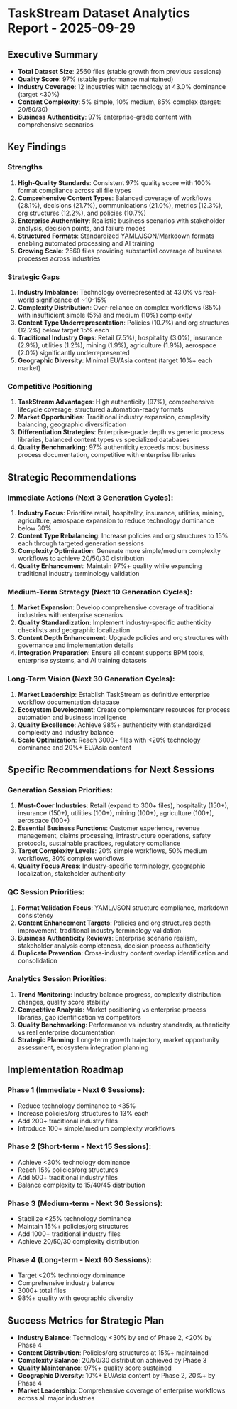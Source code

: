 # TaskStream Dataset Analytics Report - 2025-09-29

## Executive Summary
- **Total Dataset Size**: 2560 files (stable growth from previous sessions)
- **Quality Score**: 97% (stable performance maintained)
- **Industry Coverage**: 12 industries with technology at 43.0% dominance (target <30%)
- **Content Complexity**: 5% simple, 10% medium, 85% complex (target: 20/50/30)
- **Business Authenticity**: 97% enterprise-grade content with comprehensive scenarios

## Key Findings

### Strengths
1. **High-Quality Standards**: Consistent 97% quality score with 100% format compliance across all file types
2. **Comprehensive Content Types**: Balanced coverage of workflows (28.1%), decisions (21.7%), communications (21.0%), metrics (12.3%), org structures (12.2%), and policies (10.7%)
3. **Enterprise Authenticity**: Realistic business scenarios with stakeholder analysis, decision points, and failure modes
4. **Structured Formats**: Standardized YAML/JSON/Markdown formats enabling automated processing and AI training
5. **Growing Scale**: 2560 files providing substantial coverage of business processes across industries

### Strategic Gaps
1. **Industry Imbalance**: Technology overrepresented at 43.0% vs real-world significance of ~10-15%
2. **Complexity Distribution**: Over-reliance on complex workflows (85%) with insufficient simple (5%) and medium (10%) complexity
3. **Content Type Underrepresentation**: Policies (10.7%) and org structures (12.2%) below target 15% each
4. **Traditional Industry Gaps**: Retail (7.5%), hospitality (3.0%), insurance (2.9%), utilities (1.2%), mining (1.9%), agriculture (1.9%), aerospace (2.0%) significantly underrepresented
5. **Geographic Diversity**: Minimal EU/Asia content (target 10%+ each market)

### Competitive Positioning
1. **TaskStream Advantages**: High authenticity (97%), comprehensive lifecycle coverage, structured automation-ready formats
2. **Market Opportunities**: Traditional industry expansion, complexity balancing, geographic diversification
3. **Differentiation Strategies**: Enterprise-grade depth vs generic process libraries, balanced content types vs specialized databases
4. **Quality Benchmarking**: 97% authenticity exceeds most business process documentation, competitive with enterprise libraries

## Strategic Recommendations

### Immediate Actions (Next 3 Generation Cycles):
1. **Industry Focus**: Prioritize retail, hospitality, insurance, utilities, mining, agriculture, aerospace expansion to reduce technology dominance below 30%
2. **Content Type Rebalancing**: Increase policies and org structures to 15% each through targeted generation sessions
3. **Complexity Optimization**: Generate more simple/medium complexity workflows to achieve 20/50/30 distribution
4. **Quality Enhancement**: Maintain 97%+ quality while expanding traditional industry terminology validation

### Medium-Term Strategy (Next 10 Generation Cycles):
1. **Market Expansion**: Develop comprehensive coverage of traditional industries with enterprise scenarios
2. **Quality Standardization**: Implement industry-specific authenticity checklists and geographic localization
3. **Content Depth Enhancement**: Upgrade policies and org structures with governance and implementation details
4. **Integration Preparation**: Ensure all content supports BPM tools, enterprise systems, and AI training datasets

### Long-Term Vision (Next 30 Generation Cycles):
1. **Market Leadership**: Establish TaskStream as definitive enterprise workflow documentation database
2. **Ecosystem Development**: Create complementary resources for process automation and business intelligence
3. **Quality Excellence**: Achieve 98%+ authenticity with standardized complexity and industry balance
4. **Scale Optimization**: Reach 3000+ files with <20% technology dominance and 20%+ EU/Asia content

## Specific Recommendations for Next Sessions

### Generation Session Priorities:
1. **Must-Cover Industries**: Retail (expand to 300+ files), hospitality (150+), insurance (150+), utilities (100+), mining (100+), agriculture (100+), aerospace (100+)
2. **Essential Business Functions**: Customer experience, revenue management, claims processing, infrastructure operations, safety protocols, sustainable practices, regulatory compliance
3. **Target Complexity Levels**: 20% simple workflows, 50% medium workflows, 30% complex workflows
4. **Quality Focus Areas**: Industry-specific terminology, geographic localization, stakeholder authenticity

### QC Session Priorities:
1. **Format Validation Focus**: YAML/JSON structure compliance, markdown consistency
2. **Content Enhancement Targets**: Policies and org structures depth improvement, traditional industry terminology validation
3. **Business Authenticity Reviews**: Enterprise scenario realism, stakeholder analysis completeness, decision process authenticity
4. **Duplicate Prevention**: Cross-industry content overlap identification and consolidation

### Analytics Session Priorities:
1. **Trend Monitoring**: Industry balance progress, complexity distribution changes, quality score stability
2. **Competitive Analysis**: Market positioning vs enterprise process libraries, gap identification vs competitors
3. **Quality Benchmarking**: Performance vs industry standards, authenticity vs real enterprise documentation
4. **Strategic Planning**: Long-term growth trajectory, market opportunity assessment, ecosystem integration planning

## Implementation Roadmap

### Phase 1 (Immediate - Next 6 Sessions):
- Reduce technology dominance to <35%
- Increase policies/org structures to 13% each
- Add 200+ traditional industry files
- Introduce 100+ simple/medium complexity workflows

### Phase 2 (Short-term - Next 15 Sessions):
- Achieve <30% technology dominance
- Reach 15% policies/org structures
- Add 500+ traditional industry files
- Balance complexity to 15/40/45 distribution

### Phase 3 (Medium-term - Next 30 Sessions):
- Stabilize <25% technology dominance
- Maintain 15%+ policies/org structures
- Add 1000+ traditional industry files
- Achieve 20/50/30 complexity distribution

### Phase 4 (Long-term - Next 60 Sessions):
- Target <20% technology dominance
- Comprehensive industry balance
- 3000+ total files
- 98%+ quality with geographic diversity

## Success Metrics for Strategic Plan

- **Industry Balance**: Technology <30% by end of Phase 2, <20% by Phase 4
- **Content Distribution**: Policies/org structures at 15%+ maintained
- **Complexity Balance**: 20/50/30 distribution achieved by Phase 3
- **Quality Maintenance**: 97%+ quality score sustained
- **Geographic Diversity**: 10%+ EU/Asia content by Phase 2, 20%+ by Phase 4
- **Market Leadership**: Comprehensive coverage of enterprise workflows across all major industries